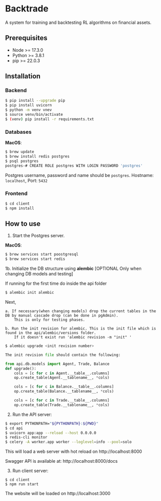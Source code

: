 # Backtrade

A system for training and backtesting RL algorithms on financial assets.

## Prerequisites
* Node >= 17.3.0
* Python >= 3.8.1
* pip >= 22.0.3

## Installation

### Backend
```sh
$ pip install --upgrade pip
$ pip install uvicorn
$ python -m venv vnev
$ source venv/bin/activate
$ (venv) pip install -r requirements.txt
```

### Databases

**MacOS**:
```sh
$ brew update
$ brew install redis postgres
$ psql postgres
postgres-# CREATE ROLE postgres WITH LOGIN PASSWORD 'postgres'
```

Postgres username, password and name should be `postgres`.
Hostname: `localhost`, Port: `5432`

### Frontend
```sh
$ cd client
$ npm install
```

## How to use
1. Start the Postgres server.

**MacOS**:
```sh
$ brew services start poostgresql
$ brew services start redis
```
1b. Initialize the DB structure using **alembic** [OPTIONAL Only when changing DB models and testing]

If running for the first time do inside the api folder
```sh 
$ alembic init alembic
```
Next,

    a. If necessary(when changing models) drop the current tables in the DB by manual cascade drop (can be done in pgAdmin).
        This is only for testing phases.

    b. Run the init revision for alembic. This is the init file which is found in the api/alembic/versions folder. 
        If it doesn't exist run 'alembic revision -m "init" '

```sh
$ alembic upgrade <init revision number>
```
```python
The init revision file should contain the following: 

from api.db.models import Agent, Trade, Balance
def upgrade():
    cols = [c for c in Agent.__table__.columns]
    op.create_table(Agent.__tablename__, *cols)

    cols = [c for c in Balance.__table__.columns]
    op.create_table(Balance.__tablename__, *cols)

    cols = [c for c in Trade.__table__.columns]
    op.create_table(Trade.__tablename__, *cols)
```
    

2. Run the API server:  
```sh
$ export PYTHONPATH="${PYTHONPATH}:${PWD}"
$ cd api
$ uvicorn app:app --reload --host 0.0.0.0
$ redis-cli monitor
$ celery -A worker.app worker --loglevel=info --pool=solo
```

This will load a web server with hot reload on http://localhost:8000

Swagger API is available at: http://localhost:8000/docs

3. Run client server:
```
$ cd client
$ npm run start
```

The website will be loaded on http://localhost:3000
